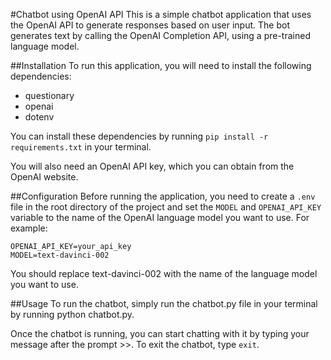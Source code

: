 #Chatbot using OpenAI API
This is a simple chatbot application that uses the OpenAI API to generate responses based on user input. The bot generates text by calling the OpenAI Completion API, using a pre-trained language model.

##Installation
To run this application, you will need to install the following dependencies:

* questionary
* openai
* dotenv

You can install these dependencies by running `pip install -r requirements.txt` in your terminal.

You will also need an OpenAI API key, which you can obtain from the OpenAI website.

##Configuration
Before running the application, you need to create a `.env` file in the root directory of the project and set the `MODEL` and `OPENAI_API_KEY` variable to the name of the OpenAI language model you want to use. For example:

```
OPENAI_API_KEY=your_api_key
MODEL=text-davinci-002
```

You should replace text-davinci-002 with the name of the language model you want to use.

##Usage
To run the chatbot, simply run the chatbot.py file in your terminal by running python chatbot.py.

Once the chatbot is running, you can start chatting with it by typing your message after the prompt >>. To exit the chatbot, type `exit`.



